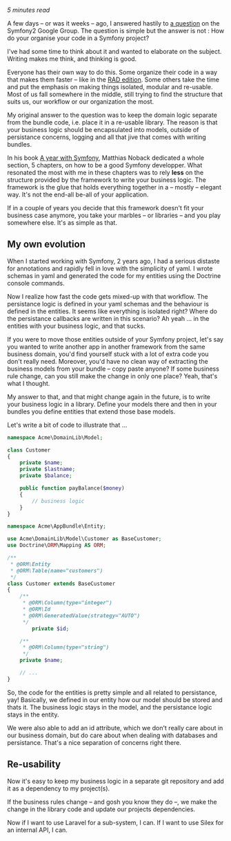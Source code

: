 *5 minutes read*

A few days – or was it weeks – ago, I answered hastily to [a question](https://groups.google.com/forum/#!topic/symfony2/tPjJ6UF_oZk) on the Symfony2 Google Group. The question is simple but the answer is not : How do your organise your code in a Symfony project?

I've had some time to think about it and wanted to elaborate on the subject. Writing makes me think, and thinking is good.

Everyone has their own way to do this. Some organize their code in a way that makes them faster – like in the [RAD edition](http://rad.knplabs.com). Some others take the time and put the emphasis on making things isolated, modular and re-usable. Most of us fall somewhere in the middle, still trying to find the structure that suits us, our workflow or our organization the most.

My original answer to the question was to keep the domain logic separate from the bundle code, i.e. place it in a re-usable library. The reason is that your business logic should be encapsulated into models, outside of persistance concerns, logging and all that jive that comes with writing bundles.

In his book [A year with Symfony](https://leanpub.com/a-year-with-symfony), Matthias Noback dedicated a whole section, 5 chapters, on how to be a good Symfony developper. What resonated the most with me in these chapters was to rely **less** on the structure provided by the framework to write your business logic. The framework is the glue that holds everything together in a – mostly – elegant way. It's not the end-all be-all of your application.

If in a couple of years you decide that this framework doesn't fit your business case anymore, you take your marbles – or libraries – and you play somewhere else. It's as simple as that.

## My own evolution

When I started working with Symfony, 2 years ago, I had a serious distaste for annotations and rapidly fell in love with the simplicity of yaml. I wrote schemas in yaml and generated the code for my entities using the Doctrine console commands. 

Now I realize how fast the code gets mixed-up with that workflow. The persistance logic is defined in your yaml schemas and the behaviour is defined in the entities. It seems like everything is isolated right? Where do the persistance callbacks are written in this scenario? Ah yeah ... in the entities with your business logic, and that sucks.

If you were to move those entities outside of your Symfony project, let's say you wanted to write another app in another framework from the same business domain, you'd find yourself stuck with a lot of extra code you don't really need. Moreover, you'd have no clean way of extracting the business models from your bundle – copy paste anyone? If some business rule change, can you still make the change in only one place? Yeah, that's what I thought.

My answer to that, and that might change again in the future, is to write your business logic in a library. Define your models there and then in your bundles you define entities that extend those base models.

Let's write a bit of code to illustrate that ...

```php
namespace Acme\DomainLib\Model;

class Customer
{
    private $name;
    private $lastname;
    private $balance;

    public function payBalance($money)
    {
        // business logic
    }
}
```

```php
namespace Acme\AppBundle\Entity;

use Acme\DomainLib\Model\Customer as BaseCustomer;
use Doctrine\ORM\Mapping AS ORM;

/**
 * @ORM\Entity
 * @ORM\Table(name="customers")
 */
class Customer extends BaseCustomer
{
    /**
     * @ORM\Column(type="integer")
     * @ORM\Id
     * @ORM\GeneratedValue(strategy="AUTO")
     */
		private $id;

    /**
     * @ORM\Column(type="string")
     */
    private $name;

    // ...
}
```

So, the code for the entities is pretty simple and all related to persistance, yay! Basically, we defined in our entity how our model should be stored and thats it. The business logic stays in the model, and the persistance logic stays in the entity.

We were also able to add an id attribute, which we don't really care about in our business domain, but do care about when dealing with databases and persistance. That's a nice separation of concerns right there.

## Re-usability

Now it's easy to keep my business logic in a separate git repository and add it as a dependency to my project(s).

If the business rules change – and gosh you know they do –, we make the change in the library code and update our projects dependencies.

Now if I want to use Laravel for a sub-system, I can. If I want to use Silex for an internal API, I can.

